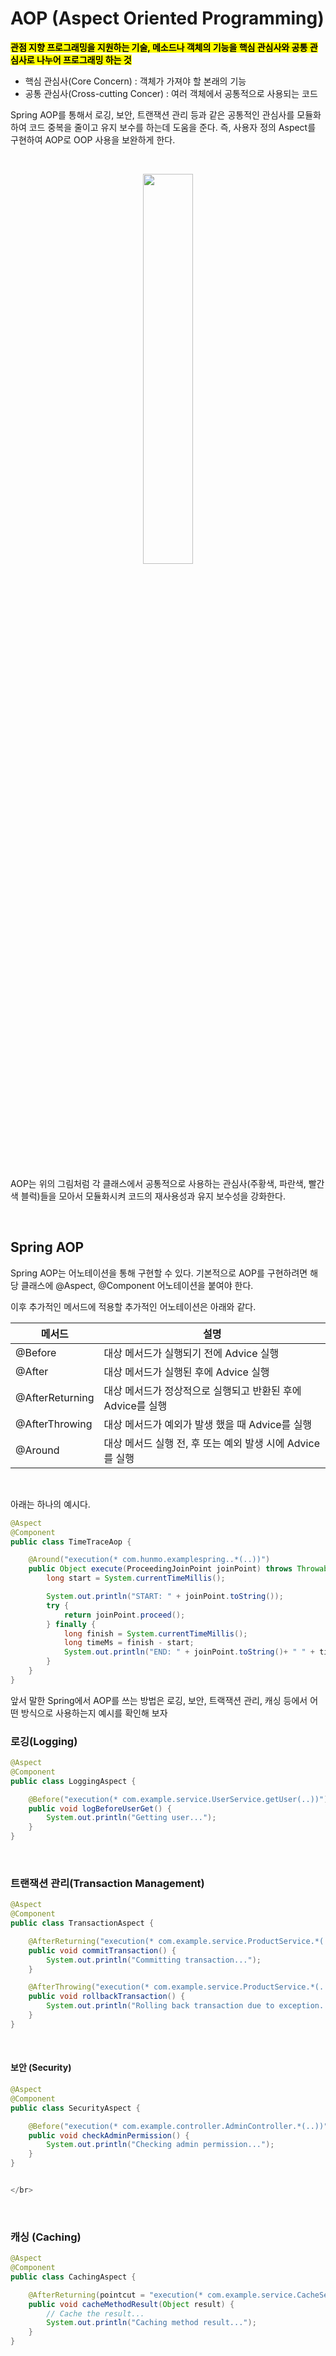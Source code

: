 # AOP (Aspect Oriented Programming) 

<mark>**관점 지향 프로그래밍을 지원하는 기술, 메소드나 객체의 기능을 핵심 관심사와 공통 관심사로 나누어 프로그래밍 하는 것**</mark>

- 핵심 관심사(Core Concern) : 객체가 가져야 할 본래의 기능
- 공통 관심사(Cross-cutting Concer) : 여러 객체에서 공통적으로 사용되는 코드

Spring AOP를 통해서 로깅, 보안, 트랜잭션 관리 등과 같은 공통적인 관심사를 모듈화하여 코드 중복을 줄이고 유지 보수를 하는데 도움을 준다. 즉, 사용자 정의 Aspect를 구현하여 AOP로 OOP 사용을 보완하게 한다.

<br>

<p align="center">
<img src="https://github.com/user-attachments/assets/1e50d17a-cdc2-43f6-b31b-099ba6716e53" width="40%" height="40%"></br>
</p></br>


AOP는 위의 그림처럼 각 클래스에서 공통적으로 사용하는 관심사(주황색, 파란색, 빨간색 블럭)들을 모아서 모듈화시켜 코드의 재사용성과 유지 보수성을 강화한다. 

</br>

## Spring AOP 

Spring AOP는 어노테이션을 통해 구현할 수 있다. 기본적으로 AOP를 구현하려면 해당 클래스에 @Aspect, @Component 어노테이션을 붙여야 한다. 

이후 추가적인 메서드에 적용할 추가적인 어노테이션은 아래와 같다.

|메서드|설명|
|------|---|
|@Before|대상 메서드가 실행되기 전에 Advice 실행|
|@After|대상 메서드가 실행된 후에 Advice 실행|
|@AfterReturning|대상 메서드가 정상적으로 실행되고 반환된 후에 Advice를 실행|
|@AfterThrowing|대상 메서드가 예외가 발생 했을 때 Advice를 실행|
|@Around|대상 메서드 실행 전, 후 또는 예외 발생 시에 Advice를 실행|

</br>

아래는 하나의 예시다.

```java
@Aspect
@Component
public class TimeTraceAop {

    @Around("execution(* com.hunmo.examplespring..*(..))")
    public Object execute(ProceedingJoinPoint joinPoint) throws Throwable {
        long start = System.currentTimeMillis();

        System.out.println("START: " + joinPoint.toString());
        try {
            return joinPoint.proceed();
        } finally {
            long finish = System.currentTimeMillis();
            long timeMs = finish - start;
            System.out.println("END: " + joinPoint.toString()+ " " + timeMs + "ms");
        }
    }
}

```


앞서 말한 Spring에서 AOP를 쓰는 방법은 로깅, 보안, 트랙잭션 관리, 캐싱 등에서 어떤 방식으로 사용하는지 예시를 확인해 보자


### 로깅(Logging)

```java
@Aspect
@Component
public class LoggingAspect {

    @Before("execution(* com.example.service.UserService.getUser(..))")
    public void logBeforeUserGet() {
        System.out.println("Getting user...");
    }
}

```

</br>


### 트랜잭션 관리(Transaction Management)
```java
@Aspect
@Component
public class TransactionAspect {

    @AfterReturning("execution(* com.example.service.ProductService.*(..))")
    public void commitTransaction() {
        System.out.println("Committing transaction...");
    }

    @AfterThrowing("execution(* com.example.service.ProductService.*(..))")
    public void rollbackTransaction() {
        System.out.println("Rolling back transaction due to exception...");
    }
}


```

</br>

#### 보안 (Security)

```java
@Aspect
@Component
public class SecurityAspect {

    @Before("execution(* com.example.controller.AdminController.*(..))")
    public void checkAdminPermission() {
        System.out.println("Checking admin permission...");
    }
}


</br>

```

</br>

### 캐싱 (Caching)

```java
@Aspect
@Component
public class CachingAspect {

    @AfterReturning(pointcut = "execution(* com.example.service.CacheService.*(..))", returning = "result")
    public void cacheMethodResult(Object result) {
        // Cache the result...
        System.out.println("Caching method result...");
    }
}

```
